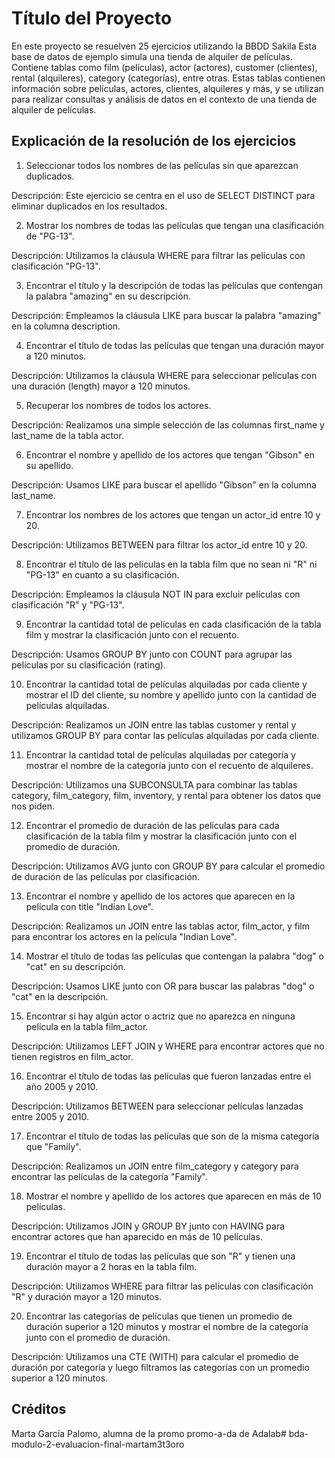 # Título del Proyecto

En este proyecto se resuelven 25 ejercicios utilizando la BBDD Sakila 
Esta base de datos de ejemplo simula una tienda de alquiler de películas. 
Contiene tablas como film (películas), actor (actores), customer (clientes), rental (alquileres), category (categorías), entre otras. Estas tablas contienen información sobre películas, actores, clientes, alquileres y más, y se utilizan para realizar consultas y análisis de datos en el contexto de una tienda de alquiler de películas.

## Explicación de la resolución de los ejercicios

1. Seleccionar todos los nombres de las películas sin que aparezcan duplicados.

Descripción: Este ejercicio se centra en el uso de SELECT DISTINCT para eliminar duplicados en los resultados.

2. Mostrar los nombres de todas las películas que tengan una clasificación de "PG-13".

Descripción: Utilizamos la cláusula WHERE para filtrar las películas con clasificación "PG-13".

3. Encontrar el título y la descripción de todas las películas que contengan la palabra "amazing" en su descripción.

Descripción: Empleamos la cláusula LIKE para buscar la palabra "amazing" en la columna description.

4. Encontrar el título de todas las películas que tengan una duración mayor a 120 minutos.

Descripción: Utilizamos la cláusula WHERE para seleccionar películas con una duración (length) mayor a 120 minutos.

5. Recuperar los nombres de todos los actores.

Descripción: Realizamos una simple selección de las columnas first_name y last_name de la tabla actor.

6. Encontrar el nombre y apellido de los actores que tengan "Gibson" en su apellido.

Descripción: Usamos LIKE para buscar el apellido "Gibson" en la columna last_name.

7. Encontrar los nombres de los actores que tengan un actor_id entre 10 y 20.

Descripción: Utilizamos BETWEEN para filtrar los actor_id entre 10 y 20.

8. Encontrar el título de las películas en la tabla film que no sean ni "R" ni "PG-13" en cuanto a su clasificación.

Descripción: Empleamos la cláusula NOT IN para excluir películas con clasificación "R" y "PG-13".

9. Encontrar la cantidad total de películas en cada clasificación de la tabla film y mostrar la clasificación junto con el recuento.

Descripción: Usamos GROUP BY junto con COUNT para agrupar las películas por su clasificación (rating).

10. Encontrar la cantidad total de películas alquiladas por cada cliente y mostrar el ID del cliente, su nombre y apellido junto con la cantidad de películas alquiladas.

Descripción: Realizamos un JOIN entre las tablas customer y rental y utilizamos GROUP BY para contar las películas alquiladas por cada cliente.

11. Encontrar la cantidad total de películas alquiladas por categoría y mostrar el nombre de la categoría junto con el recuento de alquileres.

Descripción: Utilizamos una SUBCONSULTA para combinar las tablas category, film_category, film, inventory, y rental para obtener los datos que nos piden.

12. Encontrar el promedio de duración de las películas para cada clasificación de la tabla film y mostrar la clasificación junto con el promedio de duración.

Descripción:  Utilizamos AVG junto con GROUP BY para calcular el promedio de duración de las películas por clasificación.

13. Encontrar el nombre y apellido de los actores que aparecen en la película con title "Indian Love".

Descripción: Realizamos un JOIN entre las tablas actor, film_actor, y film para encontrar los actores en la película "Indian Love".

14. Mostrar el título de todas las películas que contengan la palabra "dog" o "cat" en su descripción.

Descripción: Usamos LIKE junto con OR para buscar las palabras "dog" o "cat" en la descripción.

15. Encontrar si hay algún actor o actriz que no aparezca en ninguna película en la tabla film_actor.

Descripción: Utilizamos LEFT JOIN y WHERE para encontrar actores que no tienen registros en film_actor.

16. Encontrar el título de todas las películas que fueron lanzadas entre el año 2005 y 2010.

Descripción: Utilizamos BETWEEN para seleccionar películas lanzadas entre 2005 y 2010.

17. Encontrar el título de todas las películas que son de la misma categoría que "Family".

Descripción: Realizamos un JOIN entre film_category y category para encontrar las películas de la categoría "Family".

18. Mostrar el nombre y apellido de los actores que aparecen en más de 10 películas.

Descripción: Utilizamos JOIN y GROUP BY junto con HAVING para encontrar actores que han aparecido en más de 10 películas.

19. Encontrar el título de todas las películas que son "R" y tienen una duración mayor a 2 horas en la tabla film.

Descripción:  Utilizamos WHERE para filtrar las películas con clasificación "R" y duración mayor a 120 minutos.

20. Encontrar las categorías de películas que tienen un promedio de duración superior a 120 minutos y mostrar el nombre de la categoría junto con el promedio de duración.

Descripción: Utilizamos una CTE (WITH) para calcular el promedio de duración por categoría y luego filtramos las categorías con un promedio superior a 120 minutos.

## Créditos

Marta García Palomo, alumna de la promo promo-a-da de Adalab# bda-modulo-2-evaluacion-final-martam3t3oro
